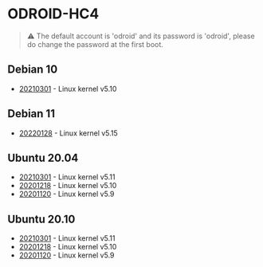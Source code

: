 # ODROID-HC4

>:warning: The default account is 'odroid' and its password is 'odroid', please do change
the password at the first boot.

## Debian 10
* [20210301](https://bit.ly/3sC40sm) - Linux kernel v5.10

## Debian 11
* [20220128](https://bit.ly/3KORI9U) - Linux kernel v5.15

## Ubuntu 20.04
* [20210301](https://bit.ly/3sDcLCl) - Linux kernel v5.11
* [20201218](https://bit.ly/3nr8obk) - Linux kernel v5.10
* [20201120](https://bit.ly/3799CRR) - Linux kernel v5.9

## Ubuntu 20.10
* [20210301](https://bit.ly/2ZX4Nrw) - Linux kernel v5.11
* [20201218](https://bit.ly/2KGwaBS) - Linux kernel v5.10
* [20201120](https://bit.ly/3pNlK3q) - Linux kernel v5.9
